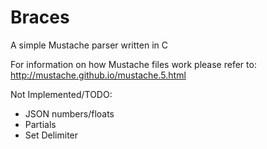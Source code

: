 Braces
======

A simple Mustache parser written in C

For information on how Mustache files work please refer to: <http://mustache.github.io/mustache.5.html>

Not Implemented/TODO:
  	
+	JSON numbers/floats
+	Partials
+	Set Delimiter
